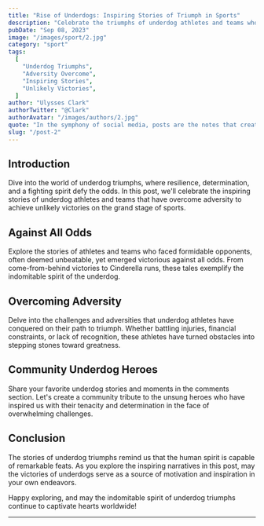 ```yaml
---
title: "Rise of Underdogs: Inspiring Stories of Triumph in Sports"
description: "Celebrate the triumphs of underdog athletes and teams who defied the odds, overcame adversity, and emerged victorious against more favored opponents. Join us in exploring the inspiring stories that showcase the indomitable spirit of the underdog in sports."
pubDate: "Sep 08, 2023"
image: "/images/sport/2.jpg"
category: "sport"
tags:
  [
    "Underdog Triumphs",
    "Adversity Overcome",
    "Inspiring Stories",
    "Unlikely Victories",
  ]
author: "Ulysses Clark"
authorTwitter: "@Clark"
authorAvatar: "/images/authors/2.jpg"
quote: "In the symphony of social media, posts are the notes that create the melody of connection."
slug: "/post-2"
---
```


## Introduction

Dive into the world of underdog triumphs, where resilience, determination, and a fighting spirit defy the odds. In this post, we'll celebrate the inspiring stories of underdog athletes and teams that have overcome adversity to achieve unlikely victories on the grand stage of sports.

## Against All Odds

Explore the stories of athletes and teams who faced formidable opponents, often deemed unbeatable, yet emerged victorious against all odds. From come-from-behind victories to Cinderella runs, these tales exemplify the indomitable spirit of the underdog.

## Overcoming Adversity

Delve into the challenges and adversities that underdog athletes have conquered on their path to triumph. Whether battling injuries, financial constraints, or lack of recognition, these athletes have turned obstacles into stepping stones toward greatness.

## Community Underdog Heroes

Share your favorite underdog stories and moments in the comments section. Let's create a community tribute to the unsung heroes who have inspired us with their tenacity and determination in the face of overwhelming challenges.

## Conclusion

The stories of underdog triumphs remind us that the human spirit is capable of remarkable feats. As you explore the inspiring narratives in this post, may the victories of underdogs serve as a source of motivation and inspiration in your own endeavors.

Happy exploring, and may the indomitable spirit of underdog triumphs continue to captivate hearts worldwide!

---
